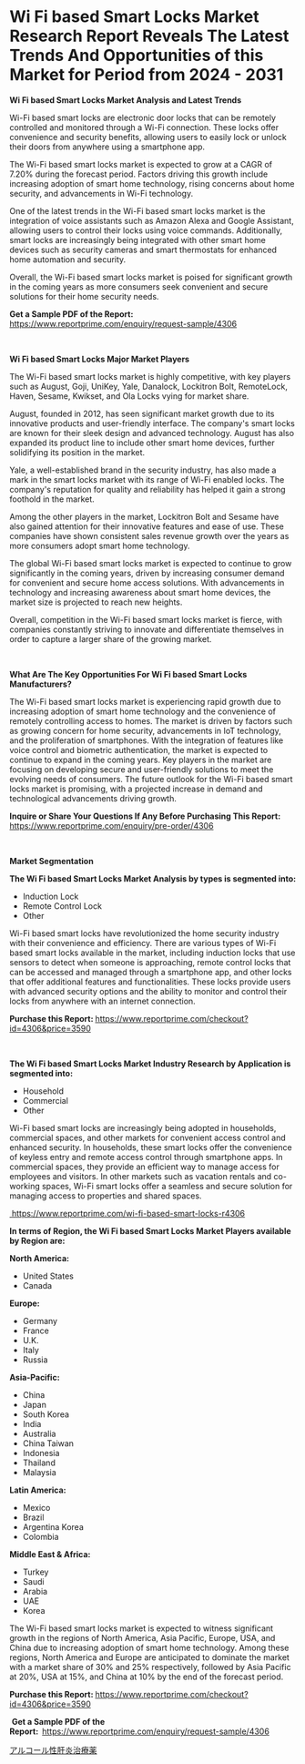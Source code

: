 <p><h1>Wi Fi based Smart Locks Market Research Report Reveals The Latest Trends And Opportunities of this Market for Period from 2024 - 2031</h1></p><p><strong>Wi Fi based Smart Locks Market Analysis and Latest Trends</strong></p>
<p><p>Wi-Fi based smart locks are electronic door locks that can be remotely controlled and monitored through a Wi-Fi connection. These locks offer convenience and security benefits, allowing users to easily lock or unlock their doors from anywhere using a smartphone app.</p><p>The Wi-Fi based smart locks market is expected to grow at a CAGR of 7.20% during the forecast period. Factors driving this growth include increasing adoption of smart home technology, rising concerns about home security, and advancements in Wi-Fi technology.</p><p>One of the latest trends in the Wi-Fi based smart locks market is the integration of voice assistants such as Amazon Alexa and Google Assistant, allowing users to control their locks using voice commands. Additionally, smart locks are increasingly being integrated with other smart home devices such as security cameras and smart thermostats for enhanced home automation and security.</p><p>Overall, the Wi-Fi based smart locks market is poised for significant growth in the coming years as more consumers seek convenient and secure solutions for their home security needs.</p></p>
<p><strong>Get a Sample PDF of the Report:&nbsp;</strong> <a href="https://www.reportprime.com/enquiry/request-sample/4306">https://www.reportprime.com/enquiry/request-sample/4306</a></p>
<p>&nbsp;</p>
<p><strong>Wi Fi based Smart Locks Major Market Players</strong></p>
<p><p>The Wi-Fi based smart locks market is highly competitive, with key players such as August, Goji, UniKey, Yale, Danalock, Lockitron Bolt, RemoteLock, Haven, Sesame, Kwikset, and Ola Locks vying for market share. </p><p>August, founded in 2012, has seen significant market growth due to its innovative products and user-friendly interface. The company's smart locks are known for their sleek design and advanced technology. August has also expanded its product line to include other smart home devices, further solidifying its position in the market.</p><p>Yale, a well-established brand in the security industry, has also made a mark in the smart locks market with its range of Wi-Fi enabled locks. The company's reputation for quality and reliability has helped it gain a strong foothold in the market.</p><p>Among the other players in the market, Lockitron Bolt and Sesame have also gained attention for their innovative features and ease of use. These companies have shown consistent sales revenue growth over the years as more consumers adopt smart home technology.</p><p>The global Wi-Fi based smart locks market is expected to continue to grow significantly in the coming years, driven by increasing consumer demand for convenient and secure home access solutions. With advancements in technology and increasing awareness about smart home devices, the market size is projected to reach new heights.</p><p>Overall, competition in the Wi-Fi based smart locks market is fierce, with companies constantly striving to innovate and differentiate themselves in order to capture a larger share of the growing market.</p></p>
<p>&nbsp;</p>
<p><strong>What Are The Key Opportunities For Wi Fi based Smart Locks Manufacturers?</strong></p>
<p><p>The Wi-Fi based smart locks market is experiencing rapid growth due to increasing adoption of smart home technology and the convenience of remotely controlling access to homes. The market is driven by factors such as growing concern for home security, advancements in IoT technology, and the proliferation of smartphones. With the integration of features like voice control and biometric authentication, the market is expected to continue to expand in the coming years. Key players in the market are focusing on developing secure and user-friendly solutions to meet the evolving needs of consumers. The future outlook for the Wi-Fi based smart locks market is promising, with a projected increase in demand and technological advancements driving growth.</p></p>
<p><strong>Inquire or Share Your Questions If Any Before Purchasing This Report:</strong> <a href="https://www.reportprime.com/enquiry/pre-order/4306">https://www.reportprime.com/enquiry/pre-order/4306</a></p>
<p>&nbsp;</p>
<p><strong>Market Segmentation</strong></p>
<p><strong>The Wi Fi based Smart Locks Market Analysis by types is segmented into:</strong></p>
<p><ul><li>Induction Lock</li><li>Remote Control Lock</li><li>Other</li></ul></p>
<p><p>Wi-Fi based smart locks have revolutionized the home security industry with their convenience and efficiency. There are various types of Wi-Fi based smart locks available in the market, including induction locks that use sensors to detect when someone is approaching, remote control locks that can be accessed and managed through a smartphone app, and other locks that offer additional features and functionalities. These locks provide users with advanced security options and the ability to monitor and control their locks from anywhere with an internet connection.</p></p>
<p><strong>Purchase this Report:&nbsp;</strong><a href="https://www.reportprime.com/checkout?id=4306&price=3590">https://www.reportprime.com/checkout?id=4306&price=3590</a></p>
<p>&nbsp;</p>
<p><strong>The Wi Fi based Smart Locks Market Industry Research by Application is segmented into:</strong></p>
<p><ul><li>Household</li><li>Commercial</li><li>Other</li></ul></p>
<p><p>Wi-Fi based smart locks are increasingly being adopted in households, commercial spaces, and other markets for convenient access control and enhanced security. In households, these smart locks offer the convenience of keyless entry and remote access control through smartphone apps. In commercial spaces, they provide an efficient way to manage access for employees and visitors. In other markets such as vacation rentals and co-working spaces, Wi-Fi smart locks offer a seamless and secure solution for managing access to properties and shared spaces.</p></p>
<p><a href="https://www.reportprime.com/wi-fi-based-smart-locks-r4306">&nbsp;https://www.reportprime.com/wi-fi-based-smart-locks-r4306</a></p>
<p><strong>In terms of Region, the Wi Fi based Smart Locks Market Players available by Region are:</strong></p>
<p>
    <p> <strong> North America: </strong>
        <ul>
            <li>United States</li>
            <li>Canada</li>
        </ul>
        </p> 
    <p> <strong> Europe: </strong>
        <ul>
            <li>Germany</li>
            <li>France</li>
            <li>U.K.</li>
            <li>Italy</li>
            <li>Russia</li>
        </ul>
        </p> 
    <p> <strong> Asia-Pacific: </strong>
        <ul>
            <li>China</li>
            <li>Japan</li>
            <li>South Korea</li>
            <li>India</li>
            <li>Australia</li>
            <li>China Taiwan</li>
            <li>Indonesia</li>
            <li>Thailand</li>
            <li>Malaysia</li>
        </ul>
        </p> 
    <p> <strong> Latin America: </strong>
        <ul>
            <li>Mexico</li>
            <li>Brazil</li>
            <li>Argentina Korea</li>
            <li>Colombia</li>
        </ul>
        </p> 
    <p> <strong> Middle East & Africa: </strong>
        <ul>
            <li>Turkey</li>
            <li>Saudi</li>
            <li>Arabia</li>
            <li>UAE</li>
            <li>Korea</li>
        </ul>
    </p>
    </p>
<p><p>The Wi-Fi based smart locks market is expected to witness significant growth in the regions of North America, Asia Pacific, Europe, USA, and China due to increasing adoption of smart home technology. Among these regions, North America and Europe are anticipated to dominate the market with a market share of 30% and 25% respectively, followed by Asia Pacific at 20%, USA at 15%, and China at 10% by the end of the forecast period.</p></p>
<p><strong>Purchase this Report: </strong><a href="https://www.reportprime.com/checkout?id=4306&price=3590">https://www.reportprime.com/checkout?id=4306&price=3590</a></p>
<p>&nbsp;<strong>Get a Sample PDF of the Report:&nbsp;&nbsp;</strong><a href="https://www.reportprime.com/enquiry/request-sample/4306">https://www.reportprime.com/enquiry/request-sample/4306</a></p>
<p><strong></strong></p>
<p><p><a href="https://github.com/ihabdkwlxs948/Market-Research-Report-List-4/blob/main/179093583868.md">アルコール性肝炎治療薬</a></p></p>